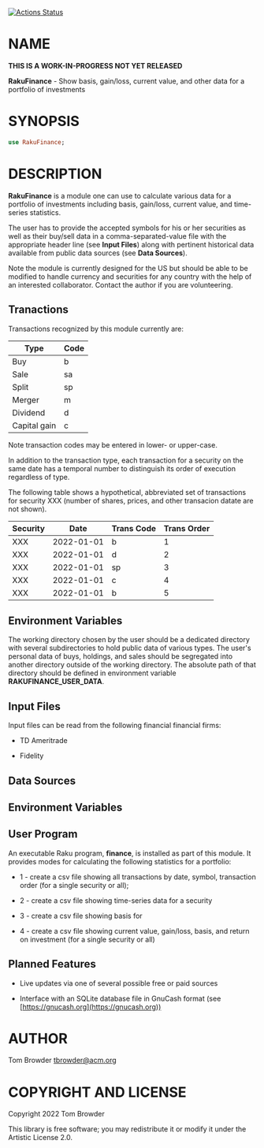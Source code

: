 [![Actions Status](https://github.com/tbrowder/RakuFinance/actions/workflows/test.yml/badge.svg)](https://github.com/tbrowder/RakuFinance/actions)

NAME
====

**THIS IS A WORK-IN-PROGRESS NOT YET RELEASED**

**RakuFinance** - Show basis, gain/loss, current value, and other data for a portfolio of investments

SYNOPSIS
========

```raku
use RakuFinance;
```

DESCRIPTION
===========

**RakuFinance** is a module one can use to calculate various data for a portfolio of investments including basis, gain/loss, current value, and time-series statistics.

The user has to provide the accepted symbols for his or her securities as well as their buy/sell data in a comma-separated-value file with the appropriate header line (see **Input Files**) along with pertinent historical data available from public data sources (see **Data Sources**).

Note the module is currently designed for the US but should be able to be modified to handle currency and securities for any country with the help of an interested collaborator. Contact the author if you are volunteering.

Tranactions
-----------

Transactions recognized by this module currently are:

<table class="pod-table">
<thead><tr>
<th>Type</th> <th>Code</th>
</tr></thead>
<tbody>
<tr> <td>Buy</td> <td>b</td> </tr> <tr> <td>Sale</td> <td>sa</td> </tr> <tr> <td>Split</td> <td>sp</td> </tr> <tr> <td>Merger</td> <td>m</td> </tr> <tr> <td>Dividend</td> <td>d</td> </tr> <tr> <td>Capital gain</td> <td>c</td> </tr>
</tbody>
</table>

Note transaction codes may be entered in lower- or upper-case.

In addition to the transaction type, each transaction for a security on the same date has a temporal number to distinguish its order of execution regardless of type.

The following table shows a hypothetical, abbreviated set of transactions for security XXX (number of shares, prices, and other transacion datate are not shown).

<table class="pod-table">
<thead><tr>
<th>Security</th> <th>Date</th> <th>Trans Code</th> <th>Trans Order</th>
</tr></thead>
<tbody>
<tr> <td>XXX</td> <td>2022-01-01</td> <td>b</td> <td>1</td> </tr> <tr> <td>XXX</td> <td>2022-01-01</td> <td>d</td> <td>2</td> </tr> <tr> <td>XXX</td> <td>2022-01-01</td> <td>sp</td> <td>3</td> </tr> <tr> <td>XXX</td> <td>2022-01-01</td> <td>c</td> <td>4</td> </tr> <tr> <td>XXX</td> <td>2022-01-01</td> <td>b</td> <td>5</td> </tr>
</tbody>
</table>

Environment Variables
---------------------

The working directory chosen by the user should be a dedicated directory with several subdirectories to hold public data of various types. The user's personal data of buys, holdings, and sales should be segregated into another directory outside of the working directory. The absolute path of that directory should be defined in environment variable **RAKUFINANCE_USER_DATA**.

Input Files
-----------

Input files can be read from the following financial financial firms:

  * TD Ameritrade

  * Fidelity

Data Sources
------------

Environment Variables
---------------------

User Program
------------

An executable Raku program, **finance**, is installed as part of this module. It provides modes for calculating the following statistics for a portfolio:

  * 1 - create a csv file showing all transactions by date, symbol, transaction order (for a single security or all);

  * 2 - create a csv file showing time-series data for a security 

  * 3 - create a csv file showing basis for 

  * 4 - create a csv file showing current value, gain/loss, basis, and return on investment (for a single security or all)

Planned Features
----------------

  * Live updates via one of several possible free or paid sources

  * Interface with an SQLite database file in GnuCash format (see [https://gnucash.org](https://gnucash.org))

AUTHOR
======

Tom Browder <tbrowder@acm.org>

COPYRIGHT AND LICENSE
=====================

Copyright 2022 Tom Browder

This library is free software; you may redistribute it or modify it under the Artistic License 2.0.

